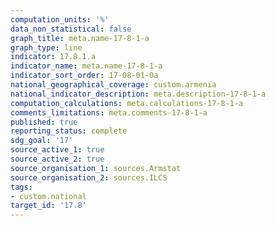 ```yaml
---
computation_units: '%'
data_non_statistical: false
graph_title: meta.name-17-8-1-a
graph_type: line
indicator: 17.8.1.a
indicator_name: meta.name-17-8-1-a
indicator_sort_order: 17-08-01-0a
national_geographical_coverage: custom.armenia
national_indicator_description: meta.description-17-8-1-a
computation_calculations: meta.calculations-17-8-1-a
comments_limitations: meta.comments-17-8-1-a
published: true
reporting_status: complete
sdg_goal: '17'
source_active_1: true
source_active_2: true
source_organisation_1: sources.Armstat
source_organisation_2: sources.ILCS
tags:
- custom.national
target_id: '17.8'
---
```

